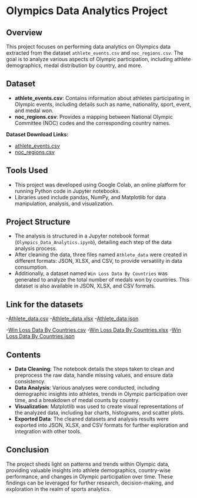 # Olympics Data Analytics Project

## Overview
This project focuses on performing data analytics on Olympics data extracted from the dataset `athlete_events.csv` and `noc_regions.csv`. The goal is to analyze various aspects of Olympic participation, including athlete demographics, medal distribution by country, and more.

## Dataset
- **athlete_events.csv**: Contains information about athletes participating in Olympic events, including details such as name, nationality, sport, event, and medal won.
- **noc_regions.csv**: Provides a mapping between National Olympic Committee (NOC) codes and the corresponding country names.

**Dataset Download Links:**
- [athlete_events.csv](https://drive.google.com/file/d/1stu-JrwFFcDRcFRMXtDDfhrX_ghOpuwD/view)
- [noc_regions.csv](https://drive.google.com/file/d/15KJKTtlrvsILcPp9cASDm-AMhhv5Cq-G/view)

## Tools Used
- This project was developed using Google Colab, an online platform for running Python code in Jupyter notebooks.
- Libraries used include pandas, NumPy, and Matplotlib for data manipulation, analysis, and visualization.

## Project Structure
- The analysis is structured in a Jupyter notebook format (`Olympics_Data_Analytics.ipynb`), detailing each step of the data analysis process.
- After cleaning the data, three files named `Athlete_data` were created in different formats: JSON, XLSX, and CSV, to provide versatility in data consumption.
- Additionally, a dataset named `Win Loss Data By Countries` was generated to analyze the total number of medals won by countries. This dataset is also available in JSON, XLSX, and CSV formats.

## Link for the datasets
-[Athlete_data.csv](https://github.com/Skull-7/Olympics-data-analytics/blob/efbfefcc6e97eead73f2d6dcd31e23bab3235610/Athlete_data.csv)
-[Athlete_data.xlsx](https://github.com/Skull-7/Olympics-data-analytics/blob/efbfefcc6e97eead73f2d6dcd31e23bab3235610/Athlete_data.xlsx)
-[Athlete_data.json](https://github.com/Skull-7/Olympics-data-analytics/blob/efbfefcc6e97eead73f2d6dcd31e23bab3235610/Athlete_data.json)

-[Win Loss Data By Countries.csv](https://github.com/Skull-7/Olympics-data-analytics/blob/efbfefcc6e97eead73f2d6dcd31e23bab3235610/Win%20Loss%20Data%20By%20Countries.csv)
-[Win Loss Data By Countries.xlsx](https://github.com/Skull-7/Olympics-data-analytics/blob/efbfefcc6e97eead73f2d6dcd31e23bab3235610/Win%20Loss%20Data%20By%20Countries.xlsx)
-[Win Loss Data By Countries.json](https://raw.githubusercontent.com/Skull-7/Olympics-data-analytics/efbfefcc6e97eead73f2d6dcd31e23bab3235610/Win%20Loss%20Data%20By%20Countries.json)

## Contents
- **Data Cleaning**: The notebook details the steps taken to clean and preprocess the raw data, handle missing values, and ensure data consistency.
- **Data Analysis**: Various analyses were conducted, including demographic insights into athletes, trends in Olympic participation over time, and a breakdown of medal counts by country.
- **Visualization**: Matplotlib was used to create visual representations of the analyzed data, including bar charts, histograms, and scatter plots.
- **Exported Data**: The cleaned datasets and analysis results were exported into JSON, XLSX, and CSV formats for further exploration and integration with other tools.

## Conclusion
The project sheds light on patterns and trends within Olympic data, providing valuable insights into athlete demographics, country-wise performance, and changes in Olympic participation over time. These findings can be leveraged for further research, decision-making, and exploration in the realm of sports analytics.
